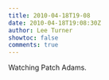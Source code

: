 ```yaml
---
title: 2010-04-18T19-08
date: 2010-04-18T19:08:30Z
author: Lee Turner
showtoc: false
comments: true
---
```


Watching Patch Adams.

